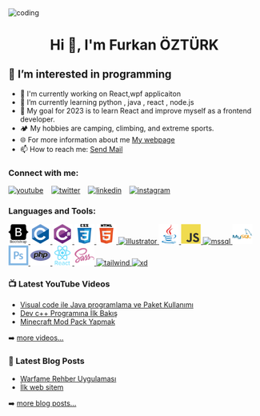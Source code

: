 <img src="https://miro.medium.com/v2/resize:fit:720/1*1ojV4epPGRxhZE26dVI4pQ.gif" alt="coding" width="1005" height="auto" align="center"  style="margin-left:auto"/>

### <h1 align="center">Hi 👋, I'm Furkan ÖZTÜRK</h1>

## 👀 I’m interested in programming 

- 🔭 I'm currently working on React,wpf applicaiton
- 🌱 I’m currently learning python , java , react , node.js
- 🥅 My goal for 2023 is to learn React and improve myself as a frontend developer.
- 🏕️ My hobbies are camping, climbing, and extreme sports.
- 🌐 For more information about me [My webpage][website]
- 📫 How to reach me: [Send Mail][infolab]

### <h3 align="left"> Connect with me: </h3>

[<img aling="left" width="36" height="36" alt="youtube" width="22px" src="https://cdn-icons-png.flaticon.com/512/3670/3670147.png" target="_blank"/>][youtube]&nbsp;&nbsp;&nbsp; [<img aling="left" width="36" height="36" alt="twitter" width="22px" src="https://cdn-icons-png.flaticon.com/512/3670/3670151.png" target="_blank"/>][twitter] &nbsp;&nbsp;&nbsp;[<img aling="left" width="36" height="36" alt="linkedin" width="22px" src="https://cdn-icons-png.flaticon.com/512/3536/3536505.png" target="_blank"/>][linkedin]&nbsp;&nbsp;&nbsp; [<img aling="left" width="36" height="36" alt="instagram" width="22px" src="https://cdn-icons-png.flaticon.com/512/3955/3955024.png" target="_blank"/>][instagram]




### <h3 align="left">Languages and Tools:</h3>

<p align="left"> <a href="https://getbootstrap.com" target="_blank" rel="noreferrer"> <img src="https://raw.githubusercontent.com/devicons/devicon/master/icons/bootstrap/bootstrap-plain-wordmark.svg" alt="bootstrap" width="40" height="40"/> </a> <a href="https://www.cprogramming.com/" target="_blank" rel="noreferrer"> <img src="https://raw.githubusercontent.com/devicons/devicon/master/icons/c/c-original.svg" alt="c" width="40" height="40"/> </a> <a href="https://www.w3schools.com/cs/" target="_blank" rel="noreferrer"> <img src="https://raw.githubusercontent.com/devicons/devicon/master/icons/csharp/csharp-original.svg" alt="csharp" width="40" height="40"/> </a> <a href="https://www.w3schools.com/css/" target="_blank" rel="noreferrer"> <img src="https://raw.githubusercontent.com/devicons/devicon/master/icons/css3/css3-original-wordmark.svg" alt="css3" width="40" height="40"/> </a> <a href="https://www.w3.org/html/" target="_blank" rel="noreferrer"> <img src="https://raw.githubusercontent.com/devicons/devicon/master/icons/html5/html5-original-wordmark.svg" alt="html5" width="40" height="40"/> </a> <a href="https://www.adobe.com/in/products/illustrator.html" target="_blank" rel="noreferrer"> <img src="https://www.vectorlogo.zone/logos/adobe_illustrator/adobe_illustrator-icon.svg" alt="illustrator" width="40" height="40"/> </a> <a href="https://www.java.com" target="_blank" rel="noreferrer"> <img src="https://raw.githubusercontent.com/devicons/devicon/master/icons/java/java-original.svg" alt="java" width="40" height="40"/> </a> <a href="https://developer.mozilla.org/en-US/docs/Web/JavaScript" target="_blank" rel="noreferrer"> <img src="https://raw.githubusercontent.com/devicons/devicon/master/icons/javascript/javascript-original.svg" alt="javascript" width="40" height="40"/> </a> <a href="https://www.microsoft.com/en-us/sql-server" target="_blank" rel="noreferrer"> <img src="https://www.svgrepo.com/show/303229/microsoft-sql-server-logo.svg" alt="mssql" width="40" height="40"/> </a> <a href="https://www.mysql.com/" target="_blank" rel="noreferrer"> <img src="https://raw.githubusercontent.com/devicons/devicon/master/icons/mysql/mysql-original-wordmark.svg" alt="mysql" width="40" height="40"/> </a> <a href="https://www.photoshop.com/en" target="_blank" rel="noreferrer"> <img src="https://raw.githubusercontent.com/devicons/devicon/master/icons/photoshop/photoshop-line.svg" alt="photoshop" width="40" height="40"/> </a> <a href="https://www.php.net" target="_blank" rel="noreferrer"> <img src="https://raw.githubusercontent.com/devicons/devicon/master/icons/php/php-original.svg" alt="php" width="40" height="40"/> </a> <a href="https://reactjs.org/" target="_blank" rel="noreferrer"> <img src="https://raw.githubusercontent.com/devicons/devicon/master/icons/react/react-original-wordmark.svg" alt="react" width="40" height="40"/> </a> <a href="https://sass-lang.com" target="_blank" rel="noreferrer"> <img src="https://raw.githubusercontent.com/devicons/devicon/master/icons/sass/sass-original.svg" alt="sass" width="40" height="40"/> </a> <a href="https://tailwindcss.com/" target="_blank" rel="noreferrer"> <img src="https://www.vectorlogo.zone/logos/tailwindcss/tailwindcss-icon.svg" alt="tailwind" width="40" height="40"/> </a> <a href="https://www.adobe.com/products/xd.html" target="_blank" rel="noreferrer"> <img src="https://cdn.worldvectorlogo.com/logos/adobe-xd.svg" alt="xd" width="40" height="40"/> </a> </p>


### <h3 align="left"> 📺 Latest YouTube Videos </h3>

- [Visual code ile Java programlama ve Paket Kullanımı](https://www.youtube.com/watch?v=Wf33KSOZC1M&t=339s)
- [Dev c++ Programına İlk Bakış](https://www.youtube.com/watch?v=I8aRl15vUMw&t=49s)
- [Minecraft Mod Pack Yapmak](https://www.youtube.com/watch?v=feaqLqFsq2M&t=4s)

➡️ [more videos...](https://www.youtube.com/@nakruf58)

### <h3 align="left"> 📕 Latest Blog Posts </h3>


- [Warfame Rehber Uygulaması](https://www.furkanozturklab.com/blog/warframe-rehber-uygulama)
- [İlk web sitem](https://www.furkanozturklab.com/blog/ilk-web-sitem)


➡️ [more blog posts...](https://furkanozturklab.com)


[infolab]: mailto:info@furkanozturklab.com?subject=Hello...
[website]: https://www.furkanozturklab.com
[youtube]: https://www.youtube.com/@nakruf58/featured
[twitter]: https://twitter.com/nakruf_oz
[linkedin]: https://www.linkedin.com/in/frknztrk/
[instagram]: https://www.instagram.com/nakruf_oz/
